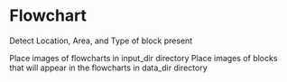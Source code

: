 # Flowchart
Detect Location, Area, and Type of block present

Place images of flowcharts in input_dir directory
Place images of blocks that will appear in the flowcharts in data_dir directory
